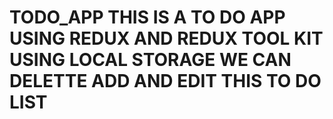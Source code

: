 # TODO_APP THIS IS A TO DO APP USING REDUX AND REDUX TOOL KIT USING LOCAL STORAGE WE CAN DELETTE ADD AND EDIT THIS TO DO LIST 
